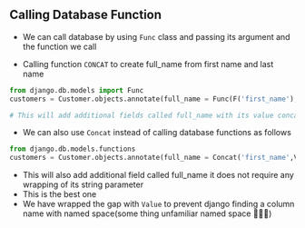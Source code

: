 ## Calling Database Function

- We can call database by using `Func` class and passing its argument and the function we call

- Calling function `CONCAT` to create full_name from first name and last name

```python
from django.db.models import Func
customers = Customer.objects.annotate(full_name = Func(F('first_name'), Value(' '), F('last_name'), function = 'CONCAT'))

# This will add additional fields called full_name with its value concatination of first_name and last_name
```

- We can also use `Concat` instead of calling database functions as follows

```python
from django.db.models.functions
customers = Customer.objects.annotate(full_name = Concat('first_name',Value(' '), 'last_name'))

```

- This will also add additional field called full_name it does not require any wrapping of its string parameter
- This is the best one
- We have wrapped the gap with `Value` to prevent django finding a column name with named space(some thing unfamiliar named space 🤣🤣🤣)